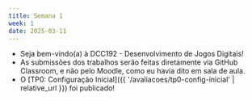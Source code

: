 ```yaml
---
title: Semana 1
week: 1
date: 2025-03-11
---
```


- Seja bem-vindo(a) à DCC192 - Desenvolvimento de Jogos Digitais!
- As submissões dos trabalhos serão feitas diretamente via GitHub Classroom, e não pelo Moodle, como eu havia dito em sala de aula.
- O [TP0: Configuração Inicial]({{ '/avaliacoes/tp0-config-inicial' | relative_url }}) foi publicado!

